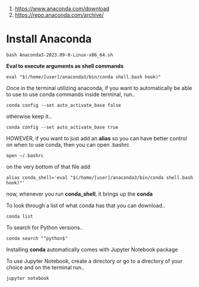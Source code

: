 1) https://www.anaconda.com/download
2) https://repo.anaconda.com/archive/

# Install Anaconda

``` bash Anaconda3-2023.09-0-Linux-x86_64.sh ```

**Eval to execute arguments as shell commands**

``` eval "$(/home/[user]/anaconda3/bin/conda shell.bash hook)" ```

Once in the terminal utilizing anaconda, if you want to automatically be able to use to use conda commands inside terminal, run..

``` conda config --set auto_activate_base false ```

otherwise keep it..

``` conda config --set auto_activate_base true ```

HOWEVER, if you want to just add an **alias** so you can have better control on when to use conda, then you can open .bashrc

``` open ~/.bashrc ```

on the very bottom of that file add

``` alias conda_shell='eval "$(/home/[user]/anaconda3/bin/conda shell.bash hook)"' ```

now, whenever you run **conda_shell**, it brings up the **conda**

To look through a list of what conda has that you can download..

``` conda list ```

To search for Python versions..

``` conda search "^python$" ```

Installing **conda** automatically comes with Jupyter Notebook package

To use Jupyter Notebook, create a directory or go to a directory of your choice and on the terminal run..

``` jupyter notebook ```
